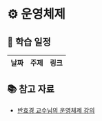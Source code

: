 # ⚙️ 운영체제

## 📅 학습 일정
| 날짜 | 주제 | 링크 |
|------|------|------|

## 📚 참고 자료
- [반효경 교수님의 운영체제 강의](http://www.kocw.net/home/search/kemView.do?kemId=1046323)

